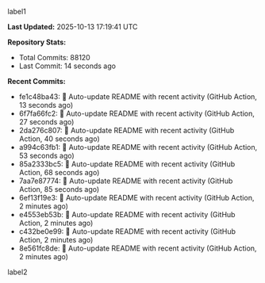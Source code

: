 
label1 
<!-- ACTIVITY_START -->
**Last Updated:** 2025-10-13 17:19:41 UTC

**Repository Stats:**
- Total Commits: 88120
- Last Commit: 14 seconds ago

**Recent Commits:**
- fe1c48ba43: 🤖 Auto-update README with recent activity (GitHub Action, 13 seconds ago)
- 6f7fa66fc2: 🤖 Auto-update README with recent activity (GitHub Action, 27 seconds ago)
- 2da276c807: 🤖 Auto-update README with recent activity (GitHub Action, 40 seconds ago)
- a994c63fb1: 🤖 Auto-update README with recent activity (GitHub Action, 53 seconds ago)
- 85a2333bc5: 🤖 Auto-update README with recent activity (GitHub Action, 68 seconds ago)
- 7aa7e87774: 🤖 Auto-update README with recent activity (GitHub Action, 85 seconds ago)
- 6ef13f19e3: 🤖 Auto-update README with recent activity (GitHub Action, 2 minutes ago)
- e4553eb53b: 🤖 Auto-update README with recent activity (GitHub Action, 2 minutes ago)
- c432be0e99: 🤖 Auto-update README with recent activity (GitHub Action, 2 minutes ago)
- 8e561fc8de: 🤖 Auto-update README with recent activity (GitHub Action, 2 minutes ago)
<!-- ACTIVITY_END -->

label2
